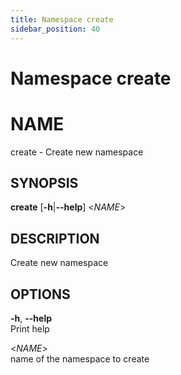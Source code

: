 ```yaml
---
title: Namespace create
sidebar_position: 40
---
```


# Namespace create

# NAME

create - Create new namespace

## SYNOPSIS

**create** \[**-h**\|**--help**\] \<*NAME*\>

## DESCRIPTION

Create new namespace

## OPTIONS

**-h**, **--help**  
Print help

\<*NAME*\>  
name of the namespace to create
